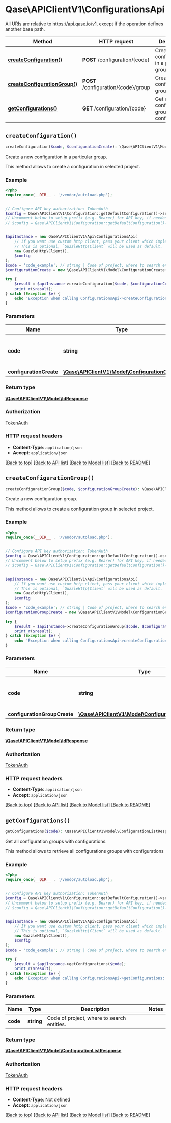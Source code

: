 # Qase\APIClientV1\ConfigurationsApi

All URIs are relative to https://api.qase.io/v1, except if the operation defines another base path.

| Method | HTTP request | Description |
| ------------- | ------------- | ------------- |
| [**createConfiguration()**](ConfigurationsApi.md#createConfiguration) | **POST** /configuration/{code} | Create a new configuration in a particular group. |
| [**createConfigurationGroup()**](ConfigurationsApi.md#createConfigurationGroup) | **POST** /configuration/{code}/group | Create a new configuration group. |
| [**getConfigurations()**](ConfigurationsApi.md#getConfigurations) | **GET** /configuration/{code} | Get all configuration groups with configurations. |


## `createConfiguration()`

```php
createConfiguration($code, $configurationCreate): \Qase\APIClientV1\Model\IdResponse
```

Create a new configuration in a particular group.

This method allows to create a configuration in selected project.

### Example

```php
<?php
require_once(__DIR__ . '/vendor/autoload.php');


// Configure API key authorization: TokenAuth
$config = Qase\APIClientV1\Configuration::getDefaultConfiguration()->setApiKey('Token', 'YOUR_API_KEY');
// Uncomment below to setup prefix (e.g. Bearer) for API key, if needed
// $config = Qase\APIClientV1\Configuration::getDefaultConfiguration()->setApiKeyPrefix('Token', 'Bearer');


$apiInstance = new Qase\APIClientV1\Api\ConfigurationsApi(
    // If you want use custom http client, pass your client which implements `GuzzleHttp\ClientInterface`.
    // This is optional, `GuzzleHttp\Client` will be used as default.
    new GuzzleHttp\Client(),
    $config
);
$code = 'code_example'; // string | Code of project, where to search entities.
$configurationCreate = new \Qase\APIClientV1\Model\ConfigurationCreate(); // \Qase\APIClientV1\Model\ConfigurationCreate

try {
    $result = $apiInstance->createConfiguration($code, $configurationCreate);
    print_r($result);
} catch (Exception $e) {
    echo 'Exception when calling ConfigurationsApi->createConfiguration: ', $e->getMessage(), PHP_EOL;
}
```

### Parameters

| Name | Type | Description  | Notes |
| ------------- | ------------- | ------------- | ------------- |
| **code** | **string**| Code of project, where to search entities. | |
| **configurationCreate** | [**\Qase\APIClientV1\Model\ConfigurationCreate**](../Model/ConfigurationCreate.md)|  | |

### Return type

[**\Qase\APIClientV1\Model\IdResponse**](../Model/IdResponse.md)

### Authorization

[TokenAuth](../../README.md#TokenAuth)

### HTTP request headers

- **Content-Type**: `application/json`
- **Accept**: `application/json`

[[Back to top]](#) [[Back to API list]](../../README.md#endpoints)
[[Back to Model list]](../../README.md#models)
[[Back to README]](../../README.md)

## `createConfigurationGroup()`

```php
createConfigurationGroup($code, $configurationGroupCreate): \Qase\APIClientV1\Model\IdResponse
```

Create a new configuration group.

This method allows to create a configuration group in selected project.

### Example

```php
<?php
require_once(__DIR__ . '/vendor/autoload.php');


// Configure API key authorization: TokenAuth
$config = Qase\APIClientV1\Configuration::getDefaultConfiguration()->setApiKey('Token', 'YOUR_API_KEY');
// Uncomment below to setup prefix (e.g. Bearer) for API key, if needed
// $config = Qase\APIClientV1\Configuration::getDefaultConfiguration()->setApiKeyPrefix('Token', 'Bearer');


$apiInstance = new Qase\APIClientV1\Api\ConfigurationsApi(
    // If you want use custom http client, pass your client which implements `GuzzleHttp\ClientInterface`.
    // This is optional, `GuzzleHttp\Client` will be used as default.
    new GuzzleHttp\Client(),
    $config
);
$code = 'code_example'; // string | Code of project, where to search entities.
$configurationGroupCreate = new \Qase\APIClientV1\Model\ConfigurationGroupCreate(); // \Qase\APIClientV1\Model\ConfigurationGroupCreate

try {
    $result = $apiInstance->createConfigurationGroup($code, $configurationGroupCreate);
    print_r($result);
} catch (Exception $e) {
    echo 'Exception when calling ConfigurationsApi->createConfigurationGroup: ', $e->getMessage(), PHP_EOL;
}
```

### Parameters

| Name | Type | Description  | Notes |
| ------------- | ------------- | ------------- | ------------- |
| **code** | **string**| Code of project, where to search entities. | |
| **configurationGroupCreate** | [**\Qase\APIClientV1\Model\ConfigurationGroupCreate**](../Model/ConfigurationGroupCreate.md)|  | |

### Return type

[**\Qase\APIClientV1\Model\IdResponse**](../Model/IdResponse.md)

### Authorization

[TokenAuth](../../README.md#TokenAuth)

### HTTP request headers

- **Content-Type**: `application/json`
- **Accept**: `application/json`

[[Back to top]](#) [[Back to API list]](../../README.md#endpoints)
[[Back to Model list]](../../README.md#models)
[[Back to README]](../../README.md)

## `getConfigurations()`

```php
getConfigurations($code): \Qase\APIClientV1\Model\ConfigurationListResponse
```

Get all configuration groups with configurations.

This method allows to retrieve all configurations groups with configurations

### Example

```php
<?php
require_once(__DIR__ . '/vendor/autoload.php');


// Configure API key authorization: TokenAuth
$config = Qase\APIClientV1\Configuration::getDefaultConfiguration()->setApiKey('Token', 'YOUR_API_KEY');
// Uncomment below to setup prefix (e.g. Bearer) for API key, if needed
// $config = Qase\APIClientV1\Configuration::getDefaultConfiguration()->setApiKeyPrefix('Token', 'Bearer');


$apiInstance = new Qase\APIClientV1\Api\ConfigurationsApi(
    // If you want use custom http client, pass your client which implements `GuzzleHttp\ClientInterface`.
    // This is optional, `GuzzleHttp\Client` will be used as default.
    new GuzzleHttp\Client(),
    $config
);
$code = 'code_example'; // string | Code of project, where to search entities.

try {
    $result = $apiInstance->getConfigurations($code);
    print_r($result);
} catch (Exception $e) {
    echo 'Exception when calling ConfigurationsApi->getConfigurations: ', $e->getMessage(), PHP_EOL;
}
```

### Parameters

| Name | Type | Description  | Notes |
| ------------- | ------------- | ------------- | ------------- |
| **code** | **string**| Code of project, where to search entities. | |

### Return type

[**\Qase\APIClientV1\Model\ConfigurationListResponse**](../Model/ConfigurationListResponse.md)

### Authorization

[TokenAuth](../../README.md#TokenAuth)

### HTTP request headers

- **Content-Type**: Not defined
- **Accept**: `application/json`

[[Back to top]](#) [[Back to API list]](../../README.md#endpoints)
[[Back to Model list]](../../README.md#models)
[[Back to README]](../../README.md)
